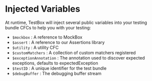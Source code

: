 # Injected Variables

At runtime, TestBox will inject several public variables into your testing bundle CFCs to help you with your testing:

* `$mockbox` : A reference to MockBox
* `$assert` : A reference to our Assertions library
* `$utility` : A utility CFC
* `$customMatchers` : A collection of custom matchers registered
* `$exceptionAnnotation` : The annotation used to discover expected exceptions, defaults to expectedException
* `$testID` : A unique identifier for the test bundle
* `$debugBuffer` : The debugging buffer stream
